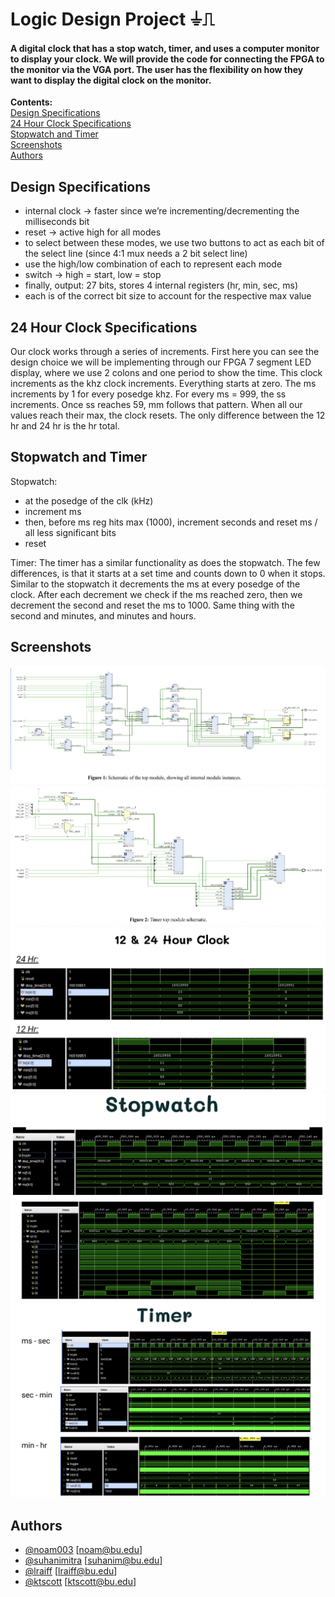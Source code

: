 
# Logic Design Project ⏚⎍

#### A digital clock that has a stop watch, timer, and uses a computer monitor to display your clock. We will provide the code for connecting the FPGA to the monitor via the VGA port. The user has the flexibility on how they want to display the digital clock on the monitor. ####
**Contents:**\
[Design Specifications](#design-specifications "Goto design-specifications")\
[24 Hour Clock Specifications](#24-hour-clock-specifications "24-hour-clock-specifications")\
[Stopwatch and Timer](#stopwatch-and-timer "Goto stopwatch-and-timer")\
[Screenshots](#screenshots "Goto screenshots")\
[Authors](#Authors "Goto authors")

## Design Specifications
- internal clock → faster since we’re incrementing/decrementing the milliseconds bit
- reset → active high for all modes
- to select between these modes, we use two buttons to act as each bit of the select line (since 4:1 mux needs a 2 bit select line)
- use the high/low combination of each to represent each mode
- switch → high = start, low = stop
- finally, output: 27 bits, stores 4 internal registers (hr, min, sec, ms)
- each is of the correct bit size to account for the respective max value



## 24 Hour Clock Specifications

Our clock works through a series of increments. First here you can see the design choice we will be implementing through our FPGA 7 segment LED display, where we use 2 colons and one period to show the time. This clock increments as the khz clock increments. Everything starts at zero. The ms increments by 1 for every posedge khz. For every ms = 999, the ss increments. Once ss reaches 59, mm follows that pattern. When all our values reach their max, the clock resets. The only difference between the 12 hr and 24 hr is the hr total.  

## Stopwatch and Timer

Stopwatch:
- at the posedge of the clk (kHz)
- increment ms
- then, before ms reg hits max (1000), increment seconds and reset ms / all less significant bits
- reset

Timer:
The timer has a similar functionality as does the stopwatch. 
The few differences, is that it starts at a set time and counts down to 0 when it stops. 
Similar to the stopwatch it decrements the ms at every posedge of the clock. 
After each decrement we check if the ms reached zero, then we decrement the second and reset the ms to 1000. 
Same thing with the second and minutes, and minutes and hours. 

## Screenshots

![](top_schematic.png)
![](timer_top_schematic.png)
![](clock.png)
![](stopwatch.png)
![](timer.png)

## Authors

- [@noam003](https://www.github.com/noam003) [noam@bu.edu]
- [@suhanimitra](https://github.com/suhanimitra) [suhanim@bu.edu]
- [@lraiff](https://github.com/lraiff) [lraiff@bu.edu]
- [@ktscott](https://github.com/ktscott) [ktscott@bu.edu]
